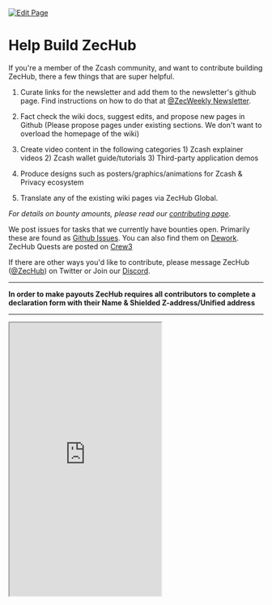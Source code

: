 <a href="https://github.com/henryquincy/zechub/edit/main/site/contribute/Help_build_ZecHub.md" target="_blank">
  <img src="https://img.shields.io/badge/Edit-blue" alt="Edit Page"/>
</a>

# Help Build ZecHub 

If you're a member of the Zcash community, and want to contribute building ZecHub, there a few things that are super helpful.

1. Curate links for the newsletter and add them to the newsletter's github page. Find instructions on how to do that at [@ZecWeekly Newsletter](https://wiki.zechub.xyz/zecweekly-newsletter).

2. Fact check the wiki docs, suggest edits, and propose new pages in Github (Please propose pages under existing sections. We don't want to overload the homepage of the wiki)

3. Create video content in the following categories 1) Zcash explainer videos 2) Zcash wallet guide/tutorials 3) Third-party application demos 

4. Produce designs such as posters/graphics/animations for Zcash & Privacy ecosystem 

5. Translate any of the existing wiki pages via ZecHub Global.

*For details on bounty amounts, please read our [contributing page](https://github.com/ZecHub/zechub/blob/main/CONTRIBUTING.md)*.

We post issues for tasks that we currently have bounties open. Primarily these are found as [Github Issues](https://github.com/ZecHub/zechub/issues). You can also find them on [Dework](https://app.dework.xyz/zechub-2424). ZecHub Quests are posted on [Crew3](https://crew3.xyz/c/zechub/)

If there are other ways you'd like to contribute, please message ZecHub ([@ZecHub](https://twitter.com/zechub)) on Twitter or Join our [Discord](https://discord.gg/zcash).

____

**In order to make payouts ZecHub requires all contributors to complete a declaration form with their Name & Shielded Z-address/Unified address**

____

<div>
    <iframe
      style={{ border: 'none', width: '100%' }}
      height="540px"
      src="https://noteforms.com/forms/zechub-contributor-form-yomcwt"
    />
  </div>
